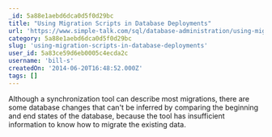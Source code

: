 ```yaml
---
_id: 5a88e1aebd6dca0d5f0d29bc
title: "Using Migration Scripts in Database Deployments"
url: 'https://www.simple-talk.com/sql/database-administration/using-migration-scripts-in-database-deployments/'
category: 5a88e1aebd6dca0d5f0d29bc
slug: 'using-migration-scripts-in-database-deployments'
user_id: 5a83ce59d6eb0005c4ecda2c
username: 'bill-s'
createdOn: '2014-06-20T16:48:52.000Z'
tags: []
---
```


Although a synchronization tool can describe most migrations, there are some database changes that can't be inferred by comparing the beginning and end states of the database, because the tool has insufficient information to know how to migrate the existing data.

